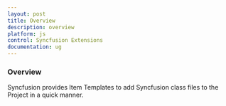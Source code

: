 ```yaml
---
layout: post
title: Overview
description: overview
platform: js
control: Syncfusion Extensions
documentation: ug
---
```


### Overview

Syncfusion provides Item Templates to add Syncfusion class files to the Project in a quick manner.

